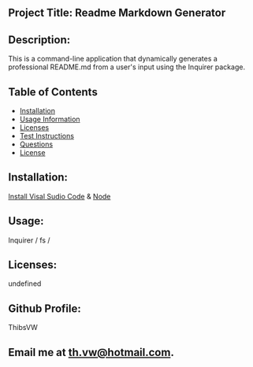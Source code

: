## Project Title: Readme Markdown Generator 

## Description: 
This is a command-line application that dynamically generates a professional README.md from a user's input using the Inquirer package. 

## Table of Contents 
* [Installation](#Installation) 
* [Usage Information](#Usage) 
* [Licenses](#Licenses) 
* [Test Instructions](#Github) 
* [Questions](#Questions) 
* [License](#License)  

## Installation: 
[Install Visal Sudio Code](https://code.visualstudio.com/) & [Node](https://nodejs.org/en/) 

## Usage: 
Inquirer / fs /  

## Licenses: 
undefined 

## Github Profile: 
ThibsVW 

## Email me at th.vw@hotmail.com. 
